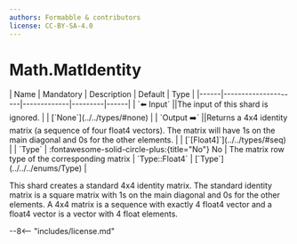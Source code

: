 ```yaml
---
authors: Formabble & contributors
license: CC-BY-SA-4.0
---
```



# Math.MatIdentity

<div class="sh-parameters" markdown="1">
| Name | Mandatory | Description | Default | Type |
|------|---------------------|-------------|---------|------|
| `⬅️ Input` ||The input of this shard is ignored. | | [`None`](../../types/#none) |
| `Output ➡️` ||Returns a 4x4 identity matrix (a sequence of four float4 vectors). The matrix will have 1s on the main diagonal and 0s for the other elements. | | [`[Float4]`](../../types/#seq) |
| `Type` | :fontawesome-solid-circle-plus:{title="No"} No  | The matrix row type of the corresponding matrix | `Type::Float4` | [`Type`](../../../enums/Type) |

</div>

This shard creates a standard 4x4 identity matrix. The standard identity matrix is a square matrix with 1s on the main diagonal and 0s for the other elements. A 4x4 matrix is a sequence with exactly 4 float4 vector and a float4 vector is a vector with 4 float elements.

--8<-- "includes/license.md"

